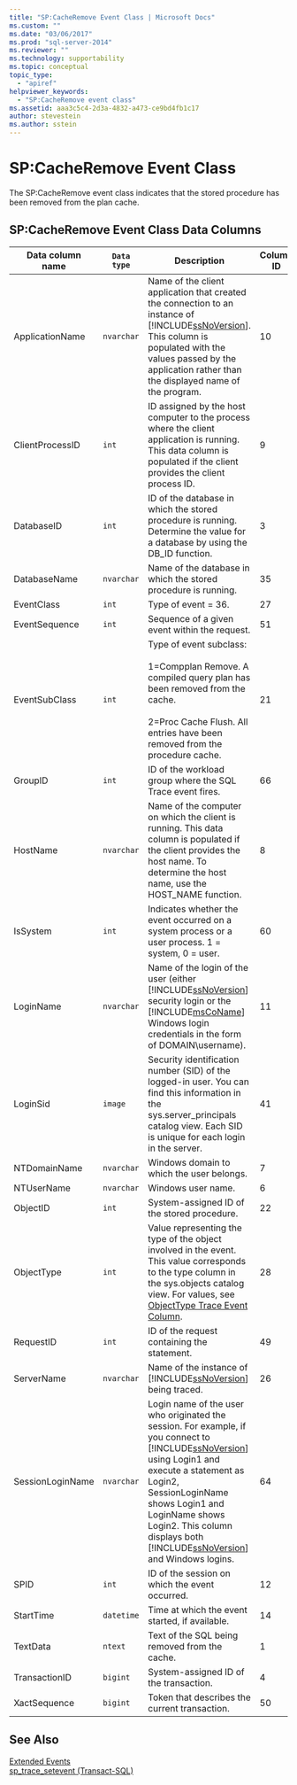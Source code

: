 ```yaml
---
title: "SP:CacheRemove Event Class | Microsoft Docs"
ms.custom: ""
ms.date: "03/06/2017"
ms.prod: "sql-server-2014"
ms.reviewer: ""
ms.technology: supportability
ms.topic: conceptual
topic_type: 
  - "apiref"
helpviewer_keywords: 
  - "SP:CacheRemove event class"
ms.assetid: aaa3c5c4-2d3a-4832-a473-ce9bd4fb1c17
author: stevestein
ms.author: sstein
---
```

# SP:CacheRemove Event Class
  The SP:CacheRemove event class indicates that the stored procedure has been removed from the plan cache.  
  
## SP:CacheRemove Event Class Data Columns  
  
|Data column name|`Data type`|Description|Column ID|Filterable|  
|----------------------|-------------------|-----------------|---------------|----------------|  
|ApplicationName|`nvarchar`|Name of the client application that created the connection to an instance of [!INCLUDE[ssNoVersion](../../includes/ssnoversion-md.md)]. This column is populated with the values passed by the application rather than the displayed name of the program.|10|Yes|  
|ClientProcessID|`int`|ID assigned by the host computer to the process where the client application is running. This data column is populated if the client provides the client process ID.|9|Yes|  
|DatabaseID|`int`|ID of the database in which the stored procedure is running. Determine the value for a database by using the DB_ID function.|3|Yes|  
|DatabaseName|`nvarchar`|Name of the database in which the stored procedure is running.|35|Yes|  
|EventClass|`int`|Type of event = 36.|27|No|  
|EventSequence|`int`|Sequence of a given event within the request.|51|No|  
|EventSubClass|`int`|Type of event subclass:<br /><br /> 1=Compplan Remove. A compiled query plan has been removed from the cache.<br /><br /> 2=Proc Cache Flush. All entries have been removed from the procedure cache.|21|Yes|  
|GroupID|`int`|ID of the workload group where the SQL Trace event fires.|66|Yes|  
|HostName|`nvarchar`|Name of the computer on which the client is running. This data column is populated if the client provides the host name. To determine the host name, use the HOST_NAME function.|8|Yes|  
|IsSystem|`int`|Indicates whether the event occurred on a system process or a user process. 1 = system, 0 = user.|60|Yes|  
|LoginName|`nvarchar`|Name of the login of the user (either [!INCLUDE[ssNoVersion](../../includes/ssnoversion-md.md)] security login or the [!INCLUDE[msCoName](../../includes/msconame-md.md)] Windows login credentials in the form of DOMAIN\username).|11|Yes|  
|LoginSid|`image`|Security identification number (SID) of the logged-in user. You can find this information in the sys.server_principals catalog view. Each SID is unique for each login in the server.|41|Yes|  
|NTDomainName|`nvarchar`|Windows domain to which the user belongs.|7|Yes|  
|NTUserName|`nvarchar`|Windows user name.|6|Yes|  
|ObjectID|`int`|System-assigned ID of the stored procedure.|22|Yes|  
|ObjectType|`int`|Value representing the type of the object involved in the event. This value corresponds to the type column in the sys.objects catalog view. For values, see [ObjectType Trace Event Column](objecttype-trace-event-column.md).|28|Yes|  
|RequestID|`int`|ID of the request containing the statement.|49|Yes|  
|ServerName|`nvarchar`|Name of the instance of [!INCLUDE[ssNoVersion](../../includes/ssnoversion-md.md)] being traced.|26|No|  
|SessionLoginName|`nvarchar`|Login name of the user who originated the session. For example, if you connect to [!INCLUDE[ssNoVersion](../../includes/ssnoversion-md.md)] using Login1 and execute a statement as Login2, SessionLoginName shows Login1 and LoginName shows Login2. This column displays both [!INCLUDE[ssNoVersion](../../includes/ssnoversion-md.md)] and Windows logins.|64|Yes|  
|SPID|`int`|ID of the session on which the event occurred.|12|Yes|  
|StartTime|`datetime`|Time at which the event started, if available.|14|Yes|  
|TextData|`ntext`|Text of the SQL being removed from the cache.|1|Yes|  
|TransactionID|`bigint`|System-assigned ID of the transaction.|4|Yes|  
|XactSequence|`bigint`|Token that describes the current transaction.|50|Yes|  
  
## See Also  
 [Extended Events](../extended-events/extended-events.md)   
 [sp_trace_setevent &#40;Transact-SQL&#41;](/sql/relational-databases/system-stored-procedures/sp-trace-setevent-transact-sql)  
  
  
